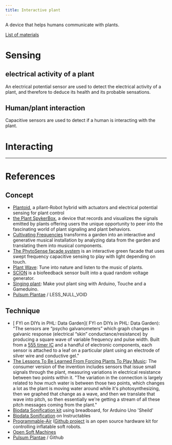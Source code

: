 ```yaml
---
title: Interactive plant
---
```


A device that helps humans communicate with plants.

[List of materials](btn:https://docs.google.com/spreadsheets/d/1nhU3fjO-yuVyLYuE5AC39vmvim1dWyxoJ2PYOr6acvA/edit?usp=sharing)

# Sensing

## electrical activity of a plant

An electrical potential sensor are used to detect the electrical activity of a plant, and therefore to deduce its health and its probable sensations.

## Human/plant interaction

Capacitive sensors are used to detect if a human is interacting with the plant.

# Interacting

---

# References

## Concept

- [Plantoid](https://hackaday.io/project/134172-plantoid), a pllant-Robot hybrid with actuators and electrical potential sensing for plant control
- [the Plant SpykerBox](https://backyardbrains.com/products/plantspikerbox), a device that records and visualizes the signals emitted by plants offering users the unique opportunity to peer into the fascinating world of plant signaling and plant behaviors.
- [Cultivating Frequencies](https://colinhonigman.com/Cultivating-Frequencies) transforms a garden into an interactive and generative musical installation by analyzing data from the garden and translating them into musical components.
- [The PhytoSense façade system](http://www.iaacblog.com/programs/phytosense/) is an interactive green facade that uses swept frequency capacitive sensing to play with light depending on touch.
- [Plant Wave](https://www.plantwave.com/): Tune into nature and listen to the music of plants.
- [SCÍON](https://www.instruomodular.com/product/scion/) is a biofeedback sensor built into a quad random voltage generator.
- [Singing plant](https://www.instructables.com/id/Singing-plant-Make-your-plant-sing-with-Arduino-/): Make yout plant sing with Arduino, Touche and a Gameduino.
- [Pulsum Plantae](http://lessnullvoid.cc/content/2011/10/pulsum-plantae/) / LESS_NULL_VOID

## Technique
- [ FYI on DIYs in PHL: Data Garden]( FYI on DIYs in PHL: Data Garden): "The sensors are “psycho galvanometers” which graph changes in galvanic response (electrical “skin” conductance/resistance) by producing a square wave of variable frequency and pulse width. Built from a [555 timer IC](https://en.wikipedia.org/wiki/555_timer_IC) and a handful of electronic components, each sensor is attached to a leaf on a particular plant using an electrode of silver wire and conductive gel."
- [The Lessons To Be Learned From Forcing Plants To Play Music](https://www.npr.org/2020/02/21/807821340/the-lessons-to-be-learned-from-forcing-plants-to-play-music?t=1590083678926): The consumer version of the invention includes sensors that issue small signals through the plant, measuring variations in electrical resistance between two points within it. "The variation in the connection is largely related to how much water is between those two points, which changes a lot as the plant is moving water around while it's photosynthesizing, then we graphed that change as a wave, and then we translate that wave into pitch, so then essentially we're getting a stream of all these pitch messages coming from the plant."
- [Biodata Sonification kit](https://github.com/electricityforprogress/BiodataSonificationBreadboardKit) using breadboard, for Arduino Uno 'Sheild'
- [Biodata Sonification](https://www.instructables.com/id/Biodata-Sonification/) on Instructables
- [Programmable-Air](https://www.programmableair.com/) ([Github project](https://github.com/Programmable-Air) is an open source hardware kit for controlling inflatable soft robots.
- [Open Soft Machines](http://opensoftmachines.com/)
- [Pulsum Plantae](https://github.com/Lessnullvoid/Pulsum-Plantae) / Github
